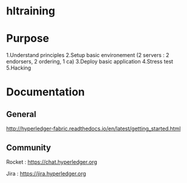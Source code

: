 # hltraining

# Purpose
1.Understand principles
2.Setup basic environement (2 servers : 2 endorsers, 2 ordering, 1 ca)
3.Deploy basic application
4.Stress test
5.Hacking

# Documentation
## General
http://hyperledger-fabric.readthedocs.io/en/latest/getting_started.html

## Community 
Rocket : https://chat.hyperledger.org

Jira : https://jira.hyperledger.org

